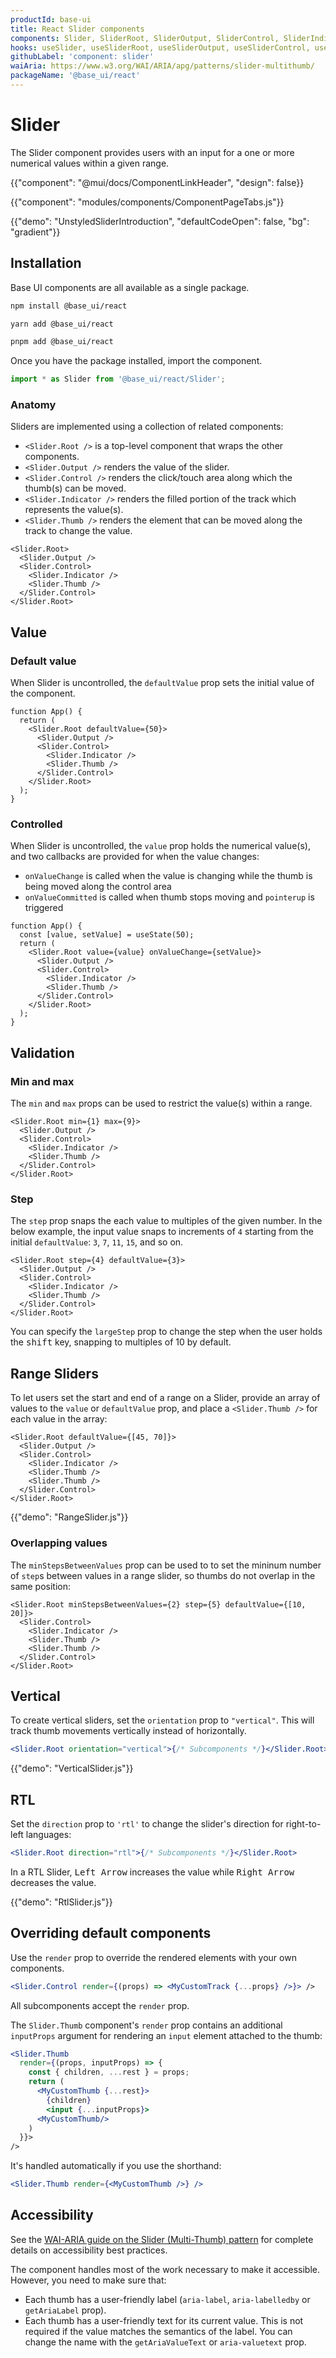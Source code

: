 ```yaml
---
productId: base-ui
title: React Slider components
components: Slider, SliderRoot, SliderOutput, SliderControl, SliderIndicator, SliderThumb
hooks: useSlider, useSliderRoot, useSliderOutput, useSliderControl, useSliderIndicator, useSliderThumb
githubLabel: 'component: slider'
waiAria: https://www.w3.org/WAI/ARIA/apg/patterns/slider-multithumb/
packageName: '@base_ui/react'
---
```


# Slider

<p class="description">The Slider component provides users with an input for a one or more numerical values within a given range.
</p>

{{"component": "@mui/docs/ComponentLinkHeader", "design": false}}

{{"component": "modules/components/ComponentPageTabs.js"}}

{{"demo": "UnstyledSliderIntroduction", "defaultCodeOpen": false, "bg": "gradient"}}

## Installation

Base UI components are all available as a single package.

<codeblock storageKey="package-manager">

```bash npm
npm install @base_ui/react
```

```bash yarn
yarn add @base_ui/react
```

```bash pnpm
pnpm add @base_ui/react
```

</codeblock>

Once you have the package installed, import the component.

```jsx
import * as Slider from '@base_ui/react/Slider';
```

### Anatomy

Sliders are implemented using a collection of related components:

- `<Slider.Root />` is a top-level component that wraps the other components.
- `<Slider.Output />` renders the value of the slider.
- `<Slider.Control />` renders the click/touch area along which the thumb(s) can be moved.
- `<Slider.Indicator />` renders the filled portion of the track which represents the value(s).
- `<Slider.Thumb />` renders the element that can be moved along the track to change the value.

```tsx
<Slider.Root>
  <Slider.Output />
  <Slider.Control>
    <Slider.Indicator />
    <Slider.Thumb />
  </Slider.Control>
</Slider.Root>
```

## Value

### Default value

When Slider is uncontrolled, the `defaultValue` prop sets the initial value of the component.

```tsx
function App() {
  return (
    <Slider.Root defaultValue={50}>
      <Slider.Output />
      <Slider.Control>
        <Slider.Indicator />
        <Slider.Thumb />
      </Slider.Control>
    </Slider.Root>
  );
}
```

### Controlled

When Slider is uncontrolled, the `value` prop holds the numerical value(s), and two callbacks are provided for when the value changes:

- `onValueChange` is called when the value is changing while the thumb is being moved along the control area
- `onValueCommitted` is called when thumb stops moving and `pointerup` is triggered

```tsx
function App() {
  const [value, setValue] = useState(50);
  return (
    <Slider.Root value={value} onValueChange={setValue}>
      <Slider.Output />
      <Slider.Control>
        <Slider.Indicator />
        <Slider.Thumb />
      </Slider.Control>
    </Slider.Root>
  );
}
```

## Validation

### Min and max

The `min` and `max` props can be used to restrict the value(s) within a range.

```tsx
<Slider.Root min={1} max={9}>
  <Slider.Output />
  <Slider.Control>
    <Slider.Indicator />
    <Slider.Thumb />
  </Slider.Control>
</Slider.Root>
```

### Step

The `step` prop snaps the each value to multiples of the given number. In the below example, the input value snaps to increments of `4` starting from the initial `defaultValue`: `3`, `7`, `11`, `15`, and so on.

```tsx
<Slider.Root step={4} defaultValue={3}>
  <Slider.Output />
  <Slider.Control>
    <Slider.Indicator />
    <Slider.Thumb />
  </Slider.Control>
</Slider.Root>
```

You can specify the `largeStep` prop to change the step when the user holds the <kbd>shift</kbd> key, snapping to multiples of 10 by default.

## Range Sliders

To let users set the start and end of a range on a Slider, provide an array of values to the `value` or `defaultValue` prop, and place a `<Slider.Thumb />` for each value in the array:

```tsx
<Slider.Root defaultValue={[45, 70]}>
  <Slider.Output />
  <Slider.Control>
    <Slider.Indicator />
    <Slider.Thumb />
    <Slider.Thumb />
  </Slider.Control>
</Slider.Root>
```

{{"demo": "RangeSlider.js"}}

### Overlapping values

The `minStepsBetweenValues` prop can be used to to set the mininum number of `step`s between values in a range slider, so thumbs do not overlap in the same position:

```tsx
<Slider.Root minStepsBetweenValues={2} step={5} defaultValue={[10, 20]}>
  <Slider.Control>
    <Slider.Indicator />
    <Slider.Thumb />
    <Slider.Thumb />
  </Slider.Control>
</Slider.Root>
```

## Vertical

To create vertical sliders, set the `orientation` prop to `"vertical"`. This will track thumb movements vertically instead of horizontally.

```jsx
<Slider.Root orientation="vertical">{/* Subcomponents */}</Slider.Root>
```

{{"demo": "VerticalSlider.js"}}

## RTL

Set the `direction` prop to `'rtl'` to change the slider's direction for right-to-left languages:

```jsx
<Slider.Root direction="rtl">{/* Subcomponents */}</Slider.Root>
```

In a RTL Slider, <kbd class="key">Left Arrow</kbd> increases the value while <kbd class="key">Right Arrow</kbd> decreases the value.

{{"demo": "RtlSlider.js"}}

## Overriding default components

Use the `render` prop to override the rendered elements with your own components.

```jsx
<Slider.Control render={(props) => <MyCustomTrack {...props} />}> />
```

All subcomponents accept the `render` prop.

The `Slider.Thumb` component's `render` prop contains an additional `inputProps` argument for rendering an `input` element attached to the thumb:

```jsx
<Slider.Thumb
  render={(props, inputProps) => {
    const { children, ...rest } = props;
    return (
      <MyCustomThumb {...rest}>
        {children}
        <input {...inputProps}>
      <MyCustomThumb/>
    )
  }}>
/>
```

It's handled automatically if you use the shorthand:

```jsx
<Slider.Thumb render={<MyCustomThumb />} />
```

## Accessibility

See the [WAI-ARIA guide on the Slider (Multi-Thumb) pattern](https://www.w3.org/WAI/ARIA/apg/patterns/slider-multithumb/) for complete details on accessibility best practices.

The component handles most of the work necessary to make it accessible.
However, you need to make sure that:

- Each thumb has a user-friendly label (`aria-label`, `aria-labelledby` or `getAriaLabel` prop).
- Each thumb has a user-friendly text for its current value.
  This is not required if the value matches the semantics of the label.
  You can change the name with the `getAriaValueText` or `aria-valuetext` prop.
